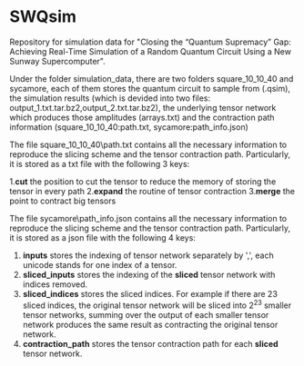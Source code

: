 # SWQsim

Repository for simulation data for "Closing the “Quantum Supremacy” Gap: Achieving Real-Time Simulation of a Random Quantum Circuit Using a New Sunway Supercomputer".


Under the folder simulation\_data, there are two folders square\_10\_10\_40 and sycamore, each of them stores the quantum circuit to sample from (.qsim), the simulation results (which is devided into two files\: output_1.txt.tar.bz2,output_2.txt.tar.bz2), the underlying tensor network which produces those amplitudes (arrays.txt) and the contraction path information (square\_10\_10\_40\:path.txt, sycamore\:path\_info.json)

The file square\_10\_10\_40\path.txt contains all the necessary information to reproduce the slicing scheme and the tensor contraction path. Particularly, it is stored as a txt file with the following $3$ keys:

1.__cut__ the position to cut the tensor to reduce the memory of storing the tensor in every path
2.__expand__ the routine of tensor contraction
3.__merge__ the point to contract big tensors

The file sycamore\path\_info.json contains all the necessary information to reproduce the slicing scheme and the tensor contraction path. Particularly, it is stored as a json file with the following $4$ keys:

1. __inputs__ stores the indexing of tensor network separately by ',', each unicode stands for one index of a tensor.
2. __sliced_inputs__ stores the indexing of the **sliced** tensor network with indices removed.
3. __sliced_indices__ stores the sliced indices. For example if there are $23$ sliced indices, the original tensor network will be sliced into $2^23$ smaller tensor networks, summing over the output of each smaller tensor network produces the same result as contracting the original tensor network.
4. __contraction_path__ stores the tensor contraction path for each **sliced** tensor network.




<!-- File sliced.txt include all of  the information of the contract path, except the  value of  391  initial tensor,records the trace of the whole path has 21 open node,and with 23 sliced edges.  

File arrays.txt is the  value of  391  initial tensor.  

File output.txt_ALL is the result of 2^21 amplitute form contracting the whole path.  
 -->
